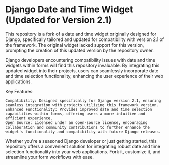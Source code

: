 #  Django Date and Time Widget (Updated for Version 2.1)

This repository is a fork of a date and time widget originally designed for Django, specifically tailored and updated for compatibility with version 2.1 of the framework. The original widget lacked support for this version, prompting the creation of this updated version by the repository owner.

Django developers encountering compatibility issues with date and time widgets within forms will find this repository invaluable. By integrating this updated widget into their projects, users can seamlessly incorporate date and time selection functionality, enhancing the user experience of their web applications.

Key Features:

    Compatibility: Designed specifically for Django version 2.1, ensuring seamless integration with projects utilizing this framework version.
    Enhanced Functionality: Provides improved date and time selection capabilities within forms, offering users a more intuitive and efficient experience.
    Open Source: Licensed under an open-source license, encouraging collaboration and community contributions to further enhance the widget's functionality and compatibility with future Django releases.

Whether you're a seasoned Django developer or just getting started, this repository offers a convenient solution for integrating robust date and time selection functionality into your web applications. Fork it, customize it, and streamline your form workflows with ease.
